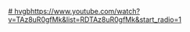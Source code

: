 [# hvgb](https://www.youtube.com/watch?v=TAz8uR0gfMk&list=RDTAz8uR0gfMk&start_radio=1)https://www.youtube.com/watch?v=TAz8uR0gfMk&list=RDTAz8uR0gfMk&start_radio=1
